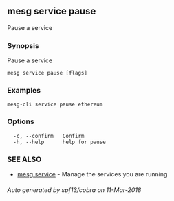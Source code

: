 ## mesg service pause

Pause a service

### Synopsis

Pause a service

```
mesg service pause [flags]
```

### Examples

```
mesg-cli service pause ethereum
```

### Options

```
  -c, --confirm   Confirm
  -h, --help      help for pause
```

### SEE ALSO

* [mesg service](mesg_service.md)	 - Manage the services you are running

###### Auto generated by spf13/cobra on 11-Mar-2018
